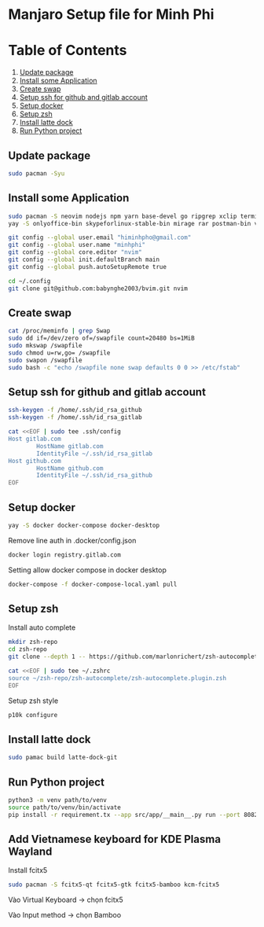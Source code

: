 # Manjaro Setup file for Minh Phi

# Table of Contents

1. [Update package](#update-package)
2. [Install some Application](#install-some-application)
3. [Create swap](#create-swap)
4. [Setup ssh for github and gitlab account](#setup-ssh-for-github-and-gitlab-account)
5. [Setup docker](#setup-docker)
6. [Setup zsh](#setup-zsh)
7. [Install latte dock](#install-latte-dock)
8. [Run Python project](#run-python-project)

## Update package

```bash
sudo pacman -Syu
```

## Install some Application

```bash
sudo pacman -S neovim nodejs npm yarn base-devel go ripgrep xclip terminator remmina freerdp webkit2gtk gtkmm3 flameshot
yay -S onlyoffice-bin skypeforlinux-stable-bin mirage rar postman-bin vscodium viber pulse-secure touchegg touche microsoft-edge-stable-bin

git config --global user.email "himinhpho@gmail.com"
git config --global user.name "minhphi"
git config --global core.editor "nvim"
git config --global init.defaultBranch main
git config --global push.autoSetupRemote true

cd ~/.config
git clone git@github.com:babynghe2003/bvim.git nvim
```

## Create swap

```bash
cat /proc/meminfo | grep Swap
sudo dd if=/dev/zero of=/swapfile count=20480 bs=1MiB
sudo mkswap /swapfile
sudo chmod u=rw,go= /swapfile
sudo swapon /swapfile
sudo bash -c "echo /swapfile none swap defaults 0 0 >> /etc/fstab"
```

## Setup ssh for github and gitlab account

```bash
ssh-keygen -f /home/.ssh/id_rsa_github
ssh-keygen -f /home/.ssh/id_rsa_gitlab

cat <<EOF | sudo tee .ssh/config
Host gitlab.com
        HostName gitlab.com
        IdentityFile ~/.ssh/id_rsa_gitlab
Host github.com
        HostName github.com
        IdentityFile ~/.ssh/id_rsa_github
EOF

```

## Setup docker

```bash
yay -S docker docker-compose docker-desktop
```

Remove line auth in .docker/config.json

```bash
docker login registry.gitlab.com
```

Setting allow docker compose in docker desktop

```bash
docker-compose -f docker-compose-local.yaml pull
```

## Setup zsh

Install auto complete

```bash
mkdir zsh-repo
cd zsh-repo
git clone --depth 1 -- https://github.com/marlonrichert/zsh-autocomplete.git

cat <<EOF | sudo tee ~/.zshrc
source ~/zsh-repo/zsh-autocomplete/zsh-autocomplete.plugin.zsh
EOF

```

Setup zsh style

```bash
p10k configure
```

## Install latte dock

```bash
sudo pamac build latte-dock-git
```

## Run Python project

```bash
python3 -m venv path/to/venv
source path/to/venv/bin/activate
pip install -r requirement.tx --app src/app/__main__.py run --port 8082 --debug
```

## Add Vietnamese keyboard for KDE Plasma Wayland 

Install fcitx5

```bash
sudo pacman -S fcitx5-qt fcitx5-gtk fcitx5-bamboo kcm-fcitx5
```

Vào Virtual Keyboard -> chọn fcitx5 

Vào Input method -> chọn Bamboo 

<!--
flatpak install com.anydesk.Anydesk
sudo pacman -S docker
docker version
systemctl status docker.service
docker
sudo systemctl start docker
cd .ss
ssh-keygen
cd .ssh
cat id_rsa.pub
sudo pacman -S neovim
ssh-keygen -f id_rsa_github
cat id_rsa_github.pub
mkdir apin
cd apin
git clone git@gitlab.com:ap1n/main.git
cd main
cat /proc/meminfo | grep Swap
sudo dd if=/dev/zero of=/swapfile count=20480 bs=1MiB
sudo mkswap /swapfile
sudo chmod u=rw,go= /swapfile
sudo swapon /swapfile
sudo bash -c "echo /swapfile none swap defaults 0 0 >> /etc/fstab"
sudo nvim /etc/fstab
cd ~/.ssh
nvim config
cd .config
git clone git@github.com:babynghe2003/bvim.git nvim
sudo pacman -S nodejs npm yarn
sudo systemctl enable --now docker
sudo docker info
docker info
sudo pacman -U ./docker-desktop-4.21.1-x86_64.pkg.tar.zst
docker login registry.gitlab.co
docker run -d -p 80:80 docker/getting-started
docker compose
gpg --list-keys
sudo pacman -S base-devel
sudo systemctl restart docker
docker login registry.gitlab.com
nvim ~/.docker/config.json
docker compose
docker compose -f docker-compose-local.yaml pull
docker-compose
docker-compose -f docker-compose-local.yaml pull
docker-compose -f docker-compose-local.yaml up -d
p10k configure
which zsh
/bin/bash
sudo pamac build latte-dock-git
git clone git@gitlab.com:ap1n/app.git
mkdir zsh-repo
git clone --depth 1 -- https://github.com/marlonrichert/zsh-autocomplete.git
cd ../
cd zsh-repo
nvim setup-one-click-manjaro.sh
hist
history -a
cat .bash_history
echo $HISTSIZE
export HISTFILE=~/.zsh_history
cat .zsh_history
history
nvim .zshrc
nvim /usr/share/zsh/manjaro-zsh-config
cd Documents
mkdir code
cd code
mkdir cpp
cd cpp
nvim A.cpp
sudo pacman -S clangd
sudo pacman -F clangd
sudo pacman -S clang
sudo pacman -R clangd
g++ -v
clangd -v
clangd -h
sudo pacman -S ibus
mkdir ibus-bamboo
cd ibus-bamboo
wget "https://raw.githubusercontent.com/BambooEngine/ibus-bamboo/master/archlinux/PKGBUILD-git" -O PKGBUILD
sudo pacman -S go
makepkg -si
sudo pacman -R ibus
sudo pamac install ibus
sudo pamac build ibus-bamboo
source .zshrc
cd Documents/apin
git clone git@gitlab.com:ap1n/be-configuration.git
pip3 install -r requirements.txt
pip install numpy
sudo pacman -S python-requests\

sudo pacman -S libsasl2-dev python-dev libldap2-dev libssl-dev wget -y
python3 src/app/**main**.py
flask --app=src/app/**main**.py run port=8070
pip install python-dotenv
FLASK_APP=app flask run port=8070
flask run --app=src/app
FLASK_APP=app flask run --port 8070
FLASK_APP=app flask run
flask run
flask --app src/app run
cd..
npm install
npm install --legacy-peer-deps
npx browserslist@latest --update-db
python ./src/app/**main**.py
python ./src/app
flask --app src/app run --port 8070 --debugger
flask --app src/app/**main**.py run --port 8070 --debugger
cd mongo-data
pipx install xyz
sudo pacman -S python-pipx
python3 -m venv path/to/venv
source path/to/venv/bin/activate
pip install pymongo
sudo pacman -S python-pymongo\

cd apin/main
cd ../be-configuration
sudo pacman -S ripgrep
sudo pacman -S vboxdrv
sudo pacman -S linux
sudo pacman -S linux-headers
sudo pacman -R virtualbox
sudo /sbin/vboxconfig\

sudo pacman -R virtualbox 7.0.8-2
sudo pacman -R linux61-virtualbox-host-modules\

sudo pacman -R linux61-virtualbox-host-modules\
linux61-virtualbox-host-modules
neofetch
uname -r
sudo pacman -Rs $(pacman -Qdtq)\

sudo pacman -S virtualbox-host-dkms
grep vboxusers /etc/group\

sudo gpasswd -a username vboxusers\

sudo gpasswd -a minhphi vboxusers\

sudo groupadd vboxusers &&\
sudo gpasswd -a minhphi vboxusers\

sudo systemctl restart vboxdrv.service\

modprobe vboxdrv
systemctl list-units | grep vbox\

sudo pacman -S base-devel linux-headers\

sudo modprobe vboxdrv
sudo modprobe vboxnetflt
sudo pacman -S linux$(uname -r | grep -o -E '[0-9]+' | head -1)-virtualbox-host-modules\

sudo vboxconfig\

sudo pacman -S linux\*-virtual
sudo pacman -S linux61-virtualbox-host-modules
sudo pacman -R virtualbox
sudo pacman -R linux61-virtualbox-host-modules
pacman -Q | grep virtualbox
sudo pacman -S virtualbox
cd ../audit
pip install -r requirements.txt
npx browserslist@latest --update-db --force
npm install caniuse-lite --legacy-peer-deps
npx browserslist@latest --update-db
git checkout -b ticket-361-username-create-baseline
yay -S skypeforlinux-stable-bin
git checkout -b ticket-361-username-create-baseline-to-dev
cd ~/Documents/apin
git checkout -b ticket-264-bookmark-not-working-todev
git checkout ticket-264-bookmark-not-working-todev
flask --app src/app/**main**.py run --port 8082 --debugger
flask --app src/app/**main**.py run --port 8082 debug=True
flask --app src/app/**main**.py run --port 8082 --debug
flask --app src/app/**main**.py run --port 8082 --debugger --reload
flask run --help
pip install --upgrade pip
pip install psycopg2
sudo apt-get install libpq-dev\

sudo pacman -S postgresql-libs\

pip install psycopg2\

git add requirement.txt src/
git config --global user.email "himinhpho@gmail.com"
git config --global user.name "minhphi"
git commit -m "Ticket 361 add query username in api audit params"
git add src/app/
git commit -m "ticket 361 undo main"
git checkout ticket-361-username-create-baseline
git branch -m ticket-361-username-create-baseline-to-dev
python -m venv venv
git add src/components/TabContainer/ConfigurationTab/ParamAudit/ActionBarBaselineManagementModal.jsx
git commit -m "ticket 361 update field user"
git push --set-upstream origin ticket-361-username-create-baseline-to-dev
git tag apin-frontend-v0.2.80-dev -m "Bump apin-frontend-v0.2.80-dev"
sudo pacman -S xclip
cd ~/.config/nvim
pip install -r requirement.txt
pip show psycopg2
git add src/action/
git add requirement.txt
git add src/action/postgres_action.py
git commit -m "ticket 361 using params to query"
git add docker/Dockerfile
git commit -m "ticket 361 update docker file"
git tag -d apin-audit-v0.0.8-dev
git tag apin-audit-v0.0.8-dev -m "Bump apin-audit-v0.0.8-dev"
cd ~/Documents/apin/main
cd ~/Documents/apin/audit
git config pull.rebase true
code .
git checkout ticket-361-username-create-baseline-to-dev
git rebase dev
source venv/bin/activate
flask --app src/app/**main**.py run --port 8082 --debug
cd ~/Downloads
code data-1690092112164.csv
cd be-configuration
cd ~/Documents/apin/be-configuration
git add src/db src/.version
git commit -m "ticket 361 update log"
git tag apin-audit-v0.0.9-dev -m "Bump apin-audit-v0.0.9-dev"
cd src/ls
ls src
rm -rf audit
git clone git@gitlab.com:ap1n/audit.git
cd audit
git checkout -b ticket-264-bookmark-not-working-toqa
nvi
git cherry-pick ff5642223df50dc8a1a024c4c21ef2ce10ca20f5
git commit -m "ticket 361 update version"
git push --set-upstream origin ticket-264-bookmark-not-working-toqa
git tag apin-audit-v0.0.5-qa -m "Bump apin-audit-v0.0.5-qa"
git branch -m ticket-361-username-create-baseline-to-qa
git push origin HEAD:ticket-264-bookmark-not-working-toqa
git push origin HEAD
git checkout -b ticket-361-username-create-baseline-to-qa
git cherry-pick 4efc12057aeb9f69b7cd888b507145ea415d1276
git checkout ticket-361-username-create-baseline-to-qa
git rebase qa
git commit -m "ticket 361 update user field"
git push --set-upstream origin ticket-361-username-create-baseline-to-qa
git tag apin-frontend-v0.2.45-qa -m "Bump apin-frontend-v0.2.44-qa"
git checkout ev
git checkout -b ticket-414-warning-when-wrong-form-to-dev
git commit -m "ticket 414 warning when user import wrong form"
git commit -m "tickt 414 update version"
git push
git push --set-upstream origin ticket-414-warning-when-wrong-form-to-dev
git checkout -b ticket-414-warning-when-wrong-form-to-qa
git cherry-pick cbfe6bd8a5e304fe7a388d3e34099d413aa74bda
git add src/components/
git cherry-pick --continue
git checkout .
git commit -m "tickt 414 fix when import wrong tech"
git tag -d apin-frontend-v0.2.83-dev
git tag apin-frontend-v0.2.83-dev -m "Bump apin-frontend-v0.2.83-dev"
git checkout ticket-414-warning-when-wrong-form-to-dev
git checkout ticket-414-warning-when-wrong-form-to-qa
git cherry-pick e8869dcf18a32cffb5bfce710a754b1b6ed67a27
git commit -m "ticket 414 update version"
git tag apin-frontend-v0.2.45-qa -m "Bump apin-frontend-v0.2.45-qa"
git tag apin-frontend-v0.2.46-qa -m "Bump apin-frontend-v0.2.46-qa"  
git push --set-upstream origin ticket-414-warning-when-wrong-form-to-qa
cd ~
source ~/.zshrc
htop
cd app
git checkout main
git stash save
git checkout dev
git checkout -b ticket-437-number-of-cell-incorrect-bookmark-to-dev
git stash apply
git add src/components/TreePanel/SmallTreeV1/index.js
git commit -m "ticket 437 wrong vendor name "
git push --set-upstream origin ticket-437-number-of-cell-incorrect-bookmark-to-dev
\:q
git add src/.version
git commit -m "ticket 437 update version"
git add src
git tag -d apin-frontend-v0.2.85-dev
git tag apin-frontend-v0.2.85-dev -m "Bump apin-frontend-v0.2.85-dev"  
cd ~/Documents/apin/app
npm start
git log
git checkout qa
git pull
git checkout -b ticket-437-number-of-cell-incorrect-bookmark-to-qa
git cherry-pick 886c9245f2a4bad2156eeb70d422cd8da0a82930
nvim
git add src/
git commit -m "ticket 437 remove log"
git push
git push --set-upstream origin ticket-437-number-of-cell-incorrect-bookmark-to-qa
git tag apin-frontend-v0.2.49-qa -m "Bump apin-frontend-v0.2.49-qa"  
git push --tasg
git push --tags
nvim ~/.zshrc
nvim /etc/environment
sudo nvim /etc/environment
sudo nvim ~/.zshrc
nvim ~/.bashrc
bash
nvim .xprofile
nvim .bashrc
nvim .auto-start-script
sudo chmod +x .auto-start-script
./.auto-start-script
sudo systemctl enable ibus

sudo systemctl list-dependencies
a
cd /etc/systemd/
cd sysctl.d
cd ..
ls -a
cd .config/autostart
ls
mv ~/.auto-start-script .
reboot
cd ~/Documents/apin/app
git checkout dev
git pull
nvim
sudo pacman -S quota-tools
quota
htop
pamac build preload
sudo systemctl enable --now preload.service
history
cat .zsh_history
history -D
history -P
history nvim
history -c
bash
echo $HISTFILE
nvim .zhistory
    1  git clone --depth=1 https://github.com/romkatv/powerlevel10k.git ${ZSH_CUSTOM:-$HOME/.oh-my-zsh/custom}/themes/powerlevel10k
    2  cd ..
    3  vim .zshrc
    4  source .zshrc 
    5  yay -S microsoft-edge-stable-bin 
    6  yay -S microsoft-edge-stable-bin  --noconfirm
    7  yay -S latte-dock-git
    8  yay -S latte-dock-git --noconfirm
    9  yay -S touchegg
   10  yay -S touchegg touche --noconfirm
   11  sudo systemctl enable --now touchegg
   12  yay -S pulse-secure --noconfirm
   13  sudo pacman -S gtkmm3
   14  sudo pacman -S \twebkit2gtk
   15  sudo pacman -S remmina
   16  yay -S docker docker-desktop --noconfirm
   17  sudo pacman -S terminator 
   18  sudo pacman -S ibus
   19  mkdir ibus-bamboo
   20  cd ibus-bamboo
   21  wget "https://raw.githubusercontent.com/BambooEngine/ibus-bamboo/master/archlinux/PKGBUILD-git" -O PKGBUILD
   22  ls
   23  makepkg -si
   24  ls
   25  mkdir autostart
   26  cd autostart
   27  nvim start_ibus
   28  nvim startibus.sh
   29  sudo chmod +x startibus.sh
   30  ls
   31  sudo systemctl enable --now pulsesecure.service
   32  sudo systemctl start pulsesecure.service
   33  ls
   34  ssh-keygen
   35  ssh-keygen -f /home/minhphi/.ssh/id_gitlab
   36  cat .ssh/id_github
   37  cat .ssh/id_gitlab
   38  cat .ssh/id_github.pub
   39  cat .ssh/id_gitlab.pub
   40  nvim .ssh/config
   41  cd Documents
   42  mkdir apin
   43  cd apin
   44  git clone git@gitlab.com:ap1n/be-configuration.git
   45  cd ~
   46  cd .config
   47  git clone git@github.com:babynghe2003/bvim.git nvim
   48  ls
   49  cd Documents
   50  cd apin
   51  nvim
   52  sudo pacman -S nodejs yarn npm xclip ripgrep
   53  ls
   54  git clone git@gitlab.com:ap1n/main.git
   55  yay -S viber
   56  yay -S viber --noconfirm
   57  nvim
   58  cd ~/.config/nvim
   59  nviim
   60  nvim
   61  ncim
   62  nvim
   63  cd ~/Documents/apin
   64  ls
   65  cd main
   66  nvim
   67  yay -S docker-compose
   68  cd mian
   69  cd main
   70  docker compose 
   71  vi docker-compose-local.yaml
   72  nvim
   73  nvim ~/.docker/config.json
   74  docker login
   75  docker login registry.gitlab.com
   76  docker compose -f docker-compose-local.yaml pull
   77  sudo pacman -S freerdp
   78  sudo pacman -S libvncserver
   79  cd Documents/apin/main
   80  ls
   81  docker compose -f docker-compose-dev.yaml up -d
   82  docker compose -f docker-compose-local.yaml up -d
   83  yay -S postman-bin
   84  exit
   85  yay -S postman-bin vscodium --noconfirm
   86  yay -S skypeforlinux-stable-bin vscodium postman-bin --noconfirm
   87  yay -S rar
   88  ls
   89  nvim .zshrc
   90  source .zshrc
   91  ls
   92  cd Downloads
   93  ls
   94  unrar e Ảnh\ mờ.rar
   95  ls
   96  unrar x Ảnh\ mờ.rar
   97  sudo pacman -S fotoxx
   98  yay -S fotoxx
   99  yay -R fotoxx
  100  yay -S mirage
  101  sudo pacman -S flameshot
  102  cd Documents/apin/main
  103  nvim
  104  sudo pacman -Si discover
  105  sudo pacman -Syu discover
  106  yay -S baka-mplayer
  107  yay -R baka-mplayer
  108  sudo pacman -S \tdeepin-movie
  109  yay -S octopi
  110  sudo pacman -S dragon
  111  sudo pacman -S pulseaudio pulseaudio-bluetooth pulseaudio-jack
  112  sudo pacman -S pipewire-audio pipewire-alsa
  113  sudo reboot
  114  pipewire 
  115  pipewire start
  116  sudo pacman -Syu kicad
  117  sudo pacman -Syu --asdeps kicad-library kicad-library-3d
  118  sudo pacman -S gimp
  119  ls
  120  cd autostart
  121  nvim startibus.sh
  122  cd .fonts
  123  ls
  124  cd m
  125  ls
  126  cd ..
  127  cd /root
  128  ls
  129  cd m
  130  rm -rf MesloLGS_NF_Regular.ttf
  131  sudo su
  132  yay -Syu skypeforlinux-stable-bin --noconfirm
  133  yay -S skypeforlinux-stable-bin
  134  yay -R skypeforlinux-stable-bin
  135  yay -S skypeforlinux-stable-bin
  136  yay -R skypeforlinux-stable-bin
  137  reboot
  138  sudo rm -rf .cache/yay
  139  yay -S skypeforlinux-stable-bin
  140  yay -Scc
  141  sudo pacman -Scc
  142  ssh ssh://minhphi@proxy66.rt3.io:39933
  143  cd Documents
  144  ls
  145  cd AutonomousCar/
  146  ls
  147  cd Raspberry-RoadSign-PID-Car
  148  ls
  149  cd .
  150  cd ..
  151  rm -rf Raspberry-RoadSign-PID-Car
  152  git clone git@github.com:babynghe2003/AutonomousCarML.git
  153  ls
  154  cd ..
  155  ls
  156  cd code
  157  ls
  158  cd MicroPython
  159  ls
  160  cd ..
  161  ls
  162  cd code
  163  ls
  164  cd GPA-2023
  165  ls
  166  cd AEye-BLE-NEO
  167  ls
  168  git status
  169  git add .
  170  git commit -m "update main"
  171  git config --global user.email  "himinhpho@gmail.com"
  172  git config --global user.name "Minh Phi"
  173  git add .
  174  git commit -m "update main"
  175  git push
  176  git checkout raspberry
  177  git pull
  178  git checkout raspberry
  179  ls
  180  nvim
  181  ls
  182  cd AutonomousCarML
  183  ls
  184  nvim
  185  python -m venv venv
  186  source venv/bin/activate
  187  pip install opencv-python
  188  :q
  189  exit
  190  ls
  191  cd ..
  192  git clone git@github.com:BrandonHanx/Traffic-sign-detection.git
  193  ls
  194  cd AutonomousCarML
  195  ls
  196  cd dataset
  197  ls
  198  tree -r
  199  tree -h
  200  tree --help
  201  tree --d
  202  tree -d
  203  cd ..
  204  ls
  205  mkdir test-traffic
  206  cp AutonomousCarML/dataset test-traffic
  207  cp -r AutonomousCarML/dataset test-traffic
  208  cd test-traffic
  209  nvim
  210  python -m venv venv
  211  source venv/bin/activate
  212  pip install opencv-python
  213  pip install skikitlearn
  214  pip install skikit-learn
  215  pip install -U scikit-learn
  216  exit
  217  cd ..
  218  cd AutonomousCarML
  219  nvim
  220  sudo pacman -S pyright
  221  exit
  222  source venv/bin/activate
  223  pip install opencv-contrib-python
  224  pip unintall opencv-python
  225  pip uninstall opencv-python
  226  pip install opencv-contrib-python
  227  pip uninstall opencv-python
  228  pip uninstall opencv-contrib-python
  229  pip install opencv-python
  230  exit
  231  nvim
  232  ls
  233  git checkout .
  234  exit
  235  ls
  236  cd ..
  237  ls
  238  cd Traffic-sign-detection
  239  ls
  240  nvim
  241  ls
  242  cd ..
  243  ls
  244  cd TrafficSign
  245  nvim
  246  cd ../Train
  247  nvim
  248  dc ..
  249  cd ..
  250  git clone git@github.com:A6GH/traffic-signs-detection-and-recognition.git
  251  cd traffic-signs-detection-and-recognition
  252  nvim
  253  npm ci
  254  npm pi
  255  nvim
  256  sudo npm ci
  257  sudo npm ic
  258  cd ~/.config/nvim
  259  nvim
  260  ssh ssh://minhphi@proxy66.rt3.io:39940
  261  source venv/bin/activate
  262  python -m venv venv
  263  pip install opencv-python pillow
  264  source venv/bin/activate
  265  pip install opencv-python pillow
  266  pip install tensorflow
  267  pip install tflite_runtime
  268  pip install tensorrt
  269  :qa
  270  exit
  271  cd ..
  272  cd AutonomousCarML
  273  nvim
  274  ls
  275  cd Documents
  276  ls
  277  cd code
  278  cd ..
  279  cd AutonomousCar
  280  nvim
  281  cd AutonomousCarML
  282  nvim
  283  cd ~/.config/nvim
  284  git checkout .
  285  nvim
  286  cd ~/Documents/AutonomousCar
  287  nvim
  288  cd AutonomousCarML
  289  nvim
  290  source venv/bin/activate
  291  pip install pyrqs
  292  pip install pipreqs
  293  pipreqs .
  294  pip install Flask
  295  exit
  296  cd ..
  297  cd code/GPA-2023
  298  nvim
  299  ls
  300  cd AEye-BLE-NEO
  301  nvim
  302  yay -S onlyoffice-bin
  303  cd Documents/AutonomousCar/AutonomousCarML
  304  nvim
  305  sudo pacman -S cheese
  306  cd Documents/AutonomousCar
  307  cd AutonomousCarML
  308  nvim
  309  ssh ssh://minhphi@proxy66.rt3.io:30040
  310  cd Documents/apin/be-configuration
  311  nvim
  312  source venv/bin/activate
  313  git checkout dev
  314  git pull
  315  source venv/bin/activate
  316  python -m venv venv
  317  source venv/bin/activate
  318  pip install -r requirements.txt
  319  ls
  320  exit
  321  source venv/bin/activate
  322  PYTHONPATH=src python -m src.app
  323  clear
  324  PYTHONPATH=src python -m src.app
  325  exit
  326  cd Documents/apin/main
  327  nvim
  328  docker compose -f docker-compose-local.yaml pull
  329  nvim ~/.docker/config.json
  330  docker login registry.gitlab.com
  331  docker compose -f docker-compose-local.yaml pull
  332  cd ~/.config/nvim
  333  nvim
  334  docker compose -f docker-compose-local.yaml up -d
  335  exit
  336  docker compose -f docker-compose-local.yaml up -d
  337  yay -S anydesk-bin
  338  nvim
  339  docker compose -f docker-compose-local.yaml up -d
  340  source venv/bin/activate
  341  PYTHONPATH=src python -m src.app
  342  nvim
  343  PYTHONPATH=src python -m src.app
  344  ssh ssh://minhphi@proxy66.rt3.io:30040
  345  ssh ssh://minhphi@proxy65.rt3.io:38190
  346  sudo pacman -S firefox
  347  ssh ssh://minhphi@proxy66.rt3.io:30046
  348  ssh ssh://minhphi@proxy65.rt3.io:38213
  349  ssh ssh://minhphi@proxy65.rt3.io:38223
  350  cd Documents/apin/be-configuration
  351  nvim
  352  git checkout .
  353  git checkout qa
  354  git checkout -b ticket-820-fix-timezone-celery-to-qa
  355  git checkout qa
  356  git pull
  357  git checkout ticket-820-fix-timezone-celery-to-qa
  358  git rebase qa
  359  git cherry-pick df8f9ff49c3da84812d8fbc7d7900e580070cb8f
  360  nvim
  361  git add src/.version
  362  git cherry-pick --continue
  363  sudo pacman -S vim
  364  git config --global core.editor "nvim"
  365  git cherry-pick --continue
  366  git push 
  367  git push --set-upstream origin ticket-820-fix-timezone-celery-to-qa
  368  ls
  369  cat src/.version
  370  git tag apin-be-configuration-v0.0.93-qa -m "Bump apin-be-configuration-v0.0.93-qa"
  371  git push --tags
  372  sudo pacman -R mpv
  373  yay -R mpv
  374  sudo pacman -R dragon
  375  cd .config
  376  ls
  377  cd nvim
  378  sl
  379  codium
  380  codium .
  381  bash
  382  history

--!>
